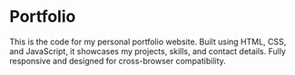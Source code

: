 # Portfolio
This is the code for my personal portfolio website. Built using HTML, CSS, and JavaScript, it showcases my projects, skills, and contact details. Fully responsive and designed for cross-browser compatibility.
